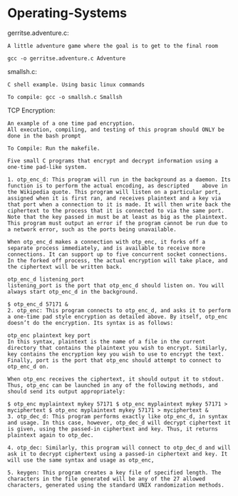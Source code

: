 # Operating-Systems

gerritse.adventure.c:
    
    A little adventure game where the goal is to get to the final room
  
    gcc -o gerritse.adventure.c Adventure
  
smallsh.c:
    
    C shell example. Using basic linux commands

    To compile: gcc -o smallsh.c Smallsh
  
  
  
  
TCP Encryption:

    An example of a one time pad encryption. 
    All execution, compiling, and testing of this program should ONLY be done in the bash prompt
    
    To Compile: Run the makefile.
    
    Five small C programs that encrypt and decrypt information using a one-time pad-like system.

    1. otp_enc_d: This program will run in the background as a daemon. Its function is to perform the actual encoding, as descripted    above in the Wikipedia quote. This program will listen on a particular port, assigned when it is first ran, and receives plaintext and a key via that port when a connection to it is made. It will then write back the ciphertext to the process that it is connected to via the same port. Note that the key passed in must be at least as big as the plaintext. This program must output an error if the program cannot be run due to a network error, such as the ports being unavailable.

    When otp_enc_d makes a connection with otp_enc, it forks off a separate process immediately, and is available to receive more connections. It can support up to five concurrent socket connections. In the forked off process, the actual encryption will take place, and the ciphertext will be written back.

    otp_enc_d listening_port
    listening_port is the port that otp_enc_d should listen on. You will always start otp_enc_d in the background.

    $ otp_enc_d 57171 &
    2. otp_enc: This program connects to otp_enc_d, and asks it to perform a one-time pad style encryption as detailed above. By itself, otp_enc doesn’t do the encryption. Its syntax is as follows:

    otp_enc plaintext key port
    In this syntax, plaintext is the name of a file in the current directory that contains the plaintext you wish to encrypt. Similarly, key contains the encryption key you wish to use to encrypt the text. Finally, port is the port that otp_enc should attempt to connect to otp_enc_d on.

    When otp_enc receives the ciphertext, it should output it to stdout. Thus, otp_enc can be launched in any of the following methods, and should send its output appropriately:

    $ otp_enc myplaintext mykey 57171 $ otp_enc myplaintext mykey 57171 > myciphertext $ otp_enc myplaintext mykey 57171 > myciphertext &
    3. otp_dec_d: This program performs exactly like otp_enc_d, in syntax and usage. In this case, however, otp_dec_d will decrypt ciphertext it is given, using the passed-in ciphertext and key. Thus, it returns plaintext again to otp_dec.

    4. otp_dec: Similarly, this program will connect to otp_dec_d and will ask it to decrypt ciphertext using a passed-in ciphertext and key. It will use the same syntax and usage as otp_enc,

    5. keygen: This program creates a key file of specified length. The characters in the file generated will be any of the 27 allowed characters, generated using the standard UNIX randomization methods.
